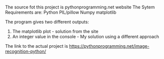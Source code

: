 The source fot this project is pythonprogramming.net website
The Sytem Requirements are:
    Python
    PIL/pillow
    Numpy
    matplotlib

The program gives two different outputs:
1) The matplotlib plot - solution from the site
2) An integer value in the console - My solution using a different approach

The link to the actual project is https://pythonprogramming.net/image-recognition-python/

